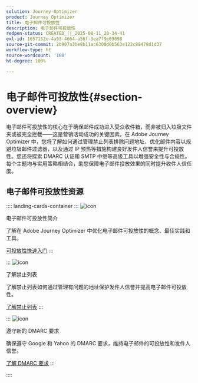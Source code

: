 ```yaml
---
solution: Journey Optimizer
product: Journey Optimizer
title: 电子邮件可投放性
description: 电子邮件可投放性
redpen-status: CREATED_||_2025-08-11_20-34-41
exl-id: 1657152e-4a93-4664-a56f-3ea7f9e69098
source-git-commit: 2b907a3be8b11ac6308d0b563e122c88478d1d37
workflow-type: ht
source-wordcount: '180'
ht-degree: 100%

---
```


# 电子邮件可投放性{#section-overview}

电子邮件可投放性的核心在于确保邮件成功进入受众收件箱，而非被归入垃圾文件夹或被完全拦截——这是营销活动成功的关键因素。在 Adobe Journey Optimizer 中，您将了解如何通过管理禁止列表排除问题地址、优化邮件内容以规避垃圾邮件过滤器，以及通过 IP 预热等措施构建良好发件人信誉来提升可投放性。您还将探索 DMARC 认证和 SMTP 中继等高级工具以增强安全性与合规性。每个主题均与实用策略相结合，助您保障电子邮件投放效果的同时提升收件人信任度。

## 电子邮件可投放性资源

:::: landing-cards-container
:::
![icon](https://cdn.experienceleague.adobe.com/icons/book.svg?lang=zh-Hans)

电子邮件可投放性简介

了解在 Adobe Journey Optimizer 中优化电子邮件可投放性的概念、最佳实践和工具。

[可投放性快速入门](../using/reports/deliverability.md)
:::

:::
![icon](https://cdn.experienceleague.adobe.com/icons/list-check.svg?lang=zh-Hans)

了解禁止列表

了解禁止列表如何通过管理有问题的地址保护发件人信誉并提高电子邮件可投放性。

[了解禁止列表](../using/reports/suppression-list.md)
:::

:::
![icon](https://cdn.experienceleague.adobe.com/icons/shield-halved.svg?lang=zh-Hans)

遵守新的 DMARC 要求

确保遵守 Google 和 Yahoo 的 DMARC 要求，维持电子邮件的可投放性和发件人信誉。

[了解 DMARC 要求](../using/configuration/dmarc-record-update.md)
:::

::::
